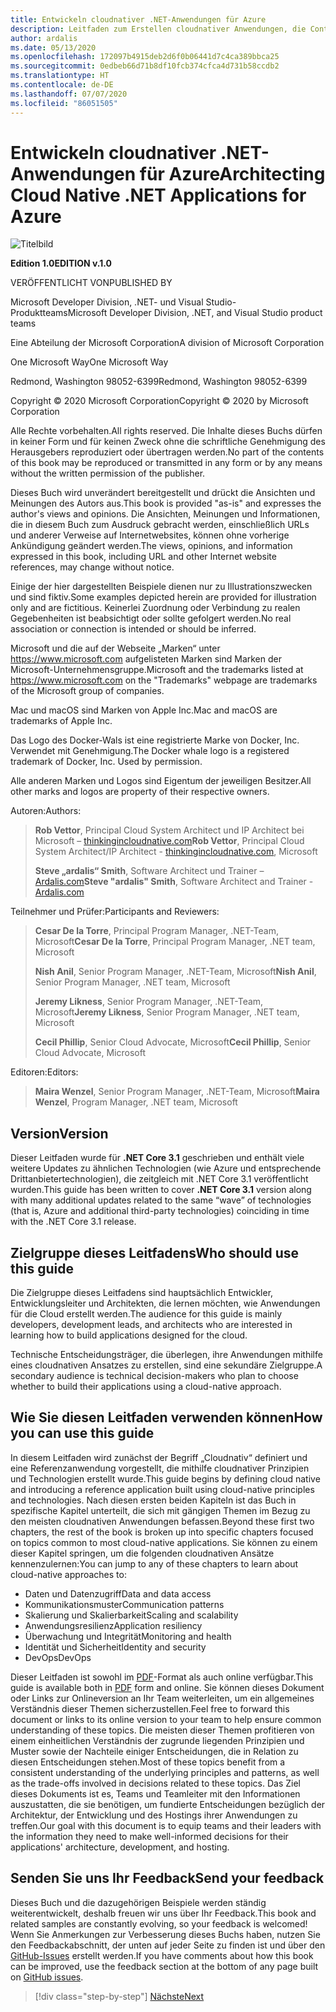 ```yaml
---
title: Entwickeln cloudnativer .NET-Anwendungen für Azure
description: Leitfaden zum Erstellen cloudnativer Anwendungen, die Container, Microservices und serverlose Features von Azure nutzen.
author: ardalis
ms.date: 05/13/2020
ms.openlocfilehash: 172097b4915deb2d6f0b06441d7c4ca389bbca25
ms.sourcegitcommit: 0edbeb66d71b8df10fcb374cfca4d731b58ccdb2
ms.translationtype: HT
ms.contentlocale: de-DE
ms.lasthandoff: 07/07/2020
ms.locfileid: "86051505"
---
```

# <a name="architecting-cloud-native-net-applications-for-azure"></a><span data-ttu-id="1b9ce-103">Entwickeln cloudnativer .NET-Anwendungen für Azure</span><span class="sxs-lookup"><span data-stu-id="1b9ce-103">Architecting Cloud Native .NET Applications for Azure</span></span>

![Titelbild](./media/cover.png)

<span data-ttu-id="1b9ce-105">**Edition 1.0**</span><span class="sxs-lookup"><span data-stu-id="1b9ce-105">**EDITION v.1.0**</span></span>

<span data-ttu-id="1b9ce-106">VERÖFFENTLICHT VON</span><span class="sxs-lookup"><span data-stu-id="1b9ce-106">PUBLISHED BY</span></span>

<span data-ttu-id="1b9ce-107">Microsoft Developer Division, .NET- und Visual Studio-Produktteams</span><span class="sxs-lookup"><span data-stu-id="1b9ce-107">Microsoft Developer Division, .NET, and Visual Studio product teams</span></span>

<span data-ttu-id="1b9ce-108">Eine Abteilung der Microsoft Corporation</span><span class="sxs-lookup"><span data-stu-id="1b9ce-108">A division of Microsoft Corporation</span></span>

<span data-ttu-id="1b9ce-109">One Microsoft Way</span><span class="sxs-lookup"><span data-stu-id="1b9ce-109">One Microsoft Way</span></span>

<span data-ttu-id="1b9ce-110">Redmond, Washington 98052-6399</span><span class="sxs-lookup"><span data-stu-id="1b9ce-110">Redmond, Washington 98052-6399</span></span>

<span data-ttu-id="1b9ce-111">Copyright &copy; 2020 Microsoft Corporation</span><span class="sxs-lookup"><span data-stu-id="1b9ce-111">Copyright &copy; 2020 by Microsoft Corporation</span></span>

<span data-ttu-id="1b9ce-112">Alle Rechte vorbehalten.</span><span class="sxs-lookup"><span data-stu-id="1b9ce-112">All rights reserved.</span></span> <span data-ttu-id="1b9ce-113">Die Inhalte dieses Buchs dürfen in keiner Form und für keinen Zweck ohne die schriftliche Genehmigung des Herausgebers reproduziert oder übertragen werden.</span><span class="sxs-lookup"><span data-stu-id="1b9ce-113">No part of the contents of this book may be reproduced or transmitted in any form or by any means without the written permission of the publisher.</span></span>

<span data-ttu-id="1b9ce-114">Dieses Buch wird unverändert bereitgestellt und drückt die Ansichten und Meinungen des Autors aus.</span><span class="sxs-lookup"><span data-stu-id="1b9ce-114">This book is provided "as-is" and expresses the author's views and opinions.</span></span> <span data-ttu-id="1b9ce-115">Die Ansichten, Meinungen und Informationen, die in diesem Buch zum Ausdruck gebracht werden, einschließlich URLs und anderer Verweise auf Internetwebsites, können ohne vorherige Ankündigung geändert werden.</span><span class="sxs-lookup"><span data-stu-id="1b9ce-115">The views, opinions, and information expressed in this book, including URL and other Internet website references, may change without notice.</span></span>

<span data-ttu-id="1b9ce-116">Einige der hier dargestellten Beispiele dienen nur zu Illustrationszwecken und sind fiktiv.</span><span class="sxs-lookup"><span data-stu-id="1b9ce-116">Some examples depicted herein are provided for illustration only and are fictitious.</span></span> <span data-ttu-id="1b9ce-117">Keinerlei Zuordnung oder Verbindung zu realen Gegebenheiten ist beabsichtigt oder sollte gefolgert werden.</span><span class="sxs-lookup"><span data-stu-id="1b9ce-117">No real association or connection is intended or should be inferred.</span></span>

<span data-ttu-id="1b9ce-118">Microsoft und die auf der Webseite „Marken“ unter <https://www.microsoft.com> aufgelisteten Marken sind Marken der Microsoft-Unternehmensgruppe.</span><span class="sxs-lookup"><span data-stu-id="1b9ce-118">Microsoft and the trademarks listed at <https://www.microsoft.com> on the "Trademarks" webpage are trademarks of the Microsoft group of companies.</span></span>

<span data-ttu-id="1b9ce-119">Mac und macOS sind Marken von Apple Inc.</span><span class="sxs-lookup"><span data-stu-id="1b9ce-119">Mac and macOS are trademarks of Apple Inc.</span></span>

<span data-ttu-id="1b9ce-120">Das Logo des Docker-Wals ist eine registrierte Marke von Docker, Inc. Verwendet mit Genehmigung.</span><span class="sxs-lookup"><span data-stu-id="1b9ce-120">The Docker whale logo is a registered trademark of Docker, Inc. Used by permission.</span></span>

<span data-ttu-id="1b9ce-121">Alle anderen Marken und Logos sind Eigentum der jeweiligen Besitzer.</span><span class="sxs-lookup"><span data-stu-id="1b9ce-121">All other marks and logos are property of their respective owners.</span></span>

<span data-ttu-id="1b9ce-122">Autoren:</span><span class="sxs-lookup"><span data-stu-id="1b9ce-122">Authors:</span></span>

> <span data-ttu-id="1b9ce-123">**Rob Vettor**, Principal Cloud System Architect und IP Architect bei Microsoft – [thinkingincloudnative.com](https://thinkingincloudnative.com/about/)</span><span class="sxs-lookup"><span data-stu-id="1b9ce-123">**Rob Vettor**, Principal Cloud System Architect/IP Architect - [thinkingincloudnative.com](https://thinkingincloudnative.com/about/), Microsoft</span></span>
>
> <span data-ttu-id="1b9ce-124">**Steve „ardalis“ Smith**, Software Architect und Trainer – [Ardalis.com](https://ardalis.com)</span><span class="sxs-lookup"><span data-stu-id="1b9ce-124">**Steve "ardalis" Smith**, Software Architect and Trainer - [Ardalis.com](https://ardalis.com)</span></span>

<span data-ttu-id="1b9ce-125">Teilnehmer und Prüfer:</span><span class="sxs-lookup"><span data-stu-id="1b9ce-125">Participants and Reviewers:</span></span>

> <span data-ttu-id="1b9ce-126">**Cesar De la Torre**, Principal Program Manager, .NET-Team, Microsoft</span><span class="sxs-lookup"><span data-stu-id="1b9ce-126">**Cesar De la Torre**, Principal Program Manager, .NET team, Microsoft</span></span>
>
> <span data-ttu-id="1b9ce-127">**Nish Anil**, Senior Program Manager, .NET-Team, Microsoft</span><span class="sxs-lookup"><span data-stu-id="1b9ce-127">**Nish Anil**, Senior Program Manager, .NET team, Microsoft</span></span>
>
> <span data-ttu-id="1b9ce-128">**Jeremy Likness**, Senior Program Manager, .NET-Team, Microsoft</span><span class="sxs-lookup"><span data-stu-id="1b9ce-128">**Jeremy Likness**, Senior Program Manager, .NET team, Microsoft</span></span>
>
> <span data-ttu-id="1b9ce-129">**Cecil Phillip**, Senior Cloud Advocate, Microsoft</span><span class="sxs-lookup"><span data-stu-id="1b9ce-129">**Cecil Phillip**, Senior Cloud Advocate, Microsoft</span></span>

<span data-ttu-id="1b9ce-130">Editoren:</span><span class="sxs-lookup"><span data-stu-id="1b9ce-130">Editors:</span></span>

> <span data-ttu-id="1b9ce-131">**Maira Wenzel**, Senior Program Manager, .NET-Team, Microsoft</span><span class="sxs-lookup"><span data-stu-id="1b9ce-131">**Maira Wenzel**, Program Manager, .NET team, Microsoft</span></span>

## <a name="version"></a><span data-ttu-id="1b9ce-132">Version</span><span class="sxs-lookup"><span data-stu-id="1b9ce-132">Version</span></span>

<span data-ttu-id="1b9ce-133">Dieser Leitfaden wurde für **.NET Core 3.1** geschrieben und enthält viele weitere Updates zu ähnlichen Technologien (wie Azure und entsprechende Drittanbietertechnologien), die zeitgleich mit .NET Core 3.1 veröffentlicht wurden.</span><span class="sxs-lookup"><span data-stu-id="1b9ce-133">This guide has been written to cover **.NET Core 3.1** version along with many additional updates related to the same “wave” of technologies (that is, Azure and additional third-party technologies) coinciding in time with the .NET Core 3.1 release.</span></span>

## <a name="who-should-use-this-guide"></a><span data-ttu-id="1b9ce-134">Zielgruppe dieses Leitfadens</span><span class="sxs-lookup"><span data-stu-id="1b9ce-134">Who should use this guide</span></span>

<span data-ttu-id="1b9ce-135">Die Zielgruppe dieses Leitfadens sind hauptsächlich Entwickler, Entwicklungsleiter und Architekten, die lernen möchten, wie Anwendungen für die Cloud erstellt werden.</span><span class="sxs-lookup"><span data-stu-id="1b9ce-135">The audience for this guide is mainly developers, development leads, and architects who are interested in learning how to build applications designed for the cloud.</span></span>

<span data-ttu-id="1b9ce-136">Technische Entscheidungsträger, die überlegen, ihre Anwendungen mithilfe eines cloudnativen Ansatzes zu erstellen, sind eine sekundäre Zielgruppe.</span><span class="sxs-lookup"><span data-stu-id="1b9ce-136">A secondary audience is technical decision-makers who plan to choose whether to build their applications using a cloud-native approach.</span></span>

## <a name="how-you-can-use-this-guide"></a><span data-ttu-id="1b9ce-137">Wie Sie diesen Leitfaden verwenden können</span><span class="sxs-lookup"><span data-stu-id="1b9ce-137">How you can use this guide</span></span>

<span data-ttu-id="1b9ce-138">In diesem Leitfaden wird zunächst der Begriff „Cloudnativ“ definiert und eine Referenzanwendung vorgestellt, die mithilfe cloudnativer Prinzipien und Technologien erstellt wurde.</span><span class="sxs-lookup"><span data-stu-id="1b9ce-138">This guide begins by defining cloud native and introducing a reference application built using cloud-native principles and technologies.</span></span> <span data-ttu-id="1b9ce-139">Nach diesen ersten beiden Kapiteln ist das Buch in spezifische Kapitel unterteilt, die sich mit gängigen Themen im Bezug zu den meisten cloudnativen Anwendungen befassen.</span><span class="sxs-lookup"><span data-stu-id="1b9ce-139">Beyond these first two chapters, the rest of the book is broken up into specific chapters focused on topics common to most cloud-native applications.</span></span> <span data-ttu-id="1b9ce-140">Sie können zu einem dieser Kapitel springen, um die folgenden cloudnativen Ansätze kennenzulernen:</span><span class="sxs-lookup"><span data-stu-id="1b9ce-140">You can jump to any of these chapters to learn about cloud-native approaches to:</span></span>

- <span data-ttu-id="1b9ce-141">Daten und Datenzugriff</span><span class="sxs-lookup"><span data-stu-id="1b9ce-141">Data and data access</span></span>
- <span data-ttu-id="1b9ce-142">Kommunikationsmuster</span><span class="sxs-lookup"><span data-stu-id="1b9ce-142">Communication patterns</span></span>
- <span data-ttu-id="1b9ce-143">Skalierung und Skalierbarkeit</span><span class="sxs-lookup"><span data-stu-id="1b9ce-143">Scaling and scalability</span></span>
- <span data-ttu-id="1b9ce-144">Anwendungsresilienz</span><span class="sxs-lookup"><span data-stu-id="1b9ce-144">Application resiliency</span></span>
- <span data-ttu-id="1b9ce-145">Überwachung und Integrität</span><span class="sxs-lookup"><span data-stu-id="1b9ce-145">Monitoring and health</span></span>
- <span data-ttu-id="1b9ce-146">Identität und Sicherheit</span><span class="sxs-lookup"><span data-stu-id="1b9ce-146">Identity and security</span></span>
- <span data-ttu-id="1b9ce-147">DevOps</span><span class="sxs-lookup"><span data-stu-id="1b9ce-147">DevOps</span></span>

<span data-ttu-id="1b9ce-148">Dieser Leitfaden ist sowohl im [PDF](https://dotnet.microsoft.com/download/e-book/cloud-native-azure/pdf)-Format als auch online verfügbar.</span><span class="sxs-lookup"><span data-stu-id="1b9ce-148">This guide is available both in [PDF](https://dotnet.microsoft.com/download/e-book/cloud-native-azure/pdf) form and online.</span></span> <span data-ttu-id="1b9ce-149">Sie können dieses Dokument oder Links zur Onlineversion an Ihr Team weiterleiten, um ein allgemeines Verständnis dieser Themen sicherzustellen.</span><span class="sxs-lookup"><span data-stu-id="1b9ce-149">Feel free to forward this document or links to its online version to your team to help ensure common understanding of these topics.</span></span> <span data-ttu-id="1b9ce-150">Die meisten dieser Themen profitieren von einem einheitlichen Verständnis der zugrunde liegenden Prinzipien und Muster sowie der Nachteile einiger Entscheidungen, die in Relation zu diesen Entscheidungen stehen.</span><span class="sxs-lookup"><span data-stu-id="1b9ce-150">Most of these topics benefit from a consistent understanding of the underlying principles and patterns, as well as the trade-offs involved in decisions related to these topics.</span></span> <span data-ttu-id="1b9ce-151">Das Ziel dieses Dokuments ist es, Teams und Teamleiter mit den Informationen auszustatten, die sie benötigen, um fundierte Entscheidungen bezüglich der Architektur, der Entwicklung und des Hostings ihrer Anwendungen zu treffen.</span><span class="sxs-lookup"><span data-stu-id="1b9ce-151">Our goal with this document is to equip teams and their leaders with the information they need to make well-informed decisions for their applications' architecture, development, and hosting.</span></span>

## <a name="send-your-feedback"></a><span data-ttu-id="1b9ce-152">Senden Sie uns Ihr Feedback</span><span class="sxs-lookup"><span data-stu-id="1b9ce-152">Send your feedback</span></span>

<span data-ttu-id="1b9ce-153">Dieses Buch und die dazugehörigen Beispiele werden ständig weiterentwickelt, deshalb freuen wir uns über Ihr Feedback.</span><span class="sxs-lookup"><span data-stu-id="1b9ce-153">This book and related samples are constantly evolving, so your feedback is welcomed!</span></span> <span data-ttu-id="1b9ce-154">Wenn Sie Anmerkungen zur Verbesserung dieses Buchs haben, nutzen Sie den Feedbackabschnitt, der unten auf jeder Seite zu finden ist und über den [GitHub-Issues](https://github.com/dotnet/docs/issues) erstellt werden.</span><span class="sxs-lookup"><span data-stu-id="1b9ce-154">If you have comments about how this book can be improved, use the feedback section at the bottom of any page built on [GitHub issues](https://github.com/dotnet/docs/issues).</span></span>

>[!div class="step-by-step"]
>[<span data-ttu-id="1b9ce-155">Nächste</span><span class="sxs-lookup"><span data-stu-id="1b9ce-155">Next</span></span>](introduction.md)
